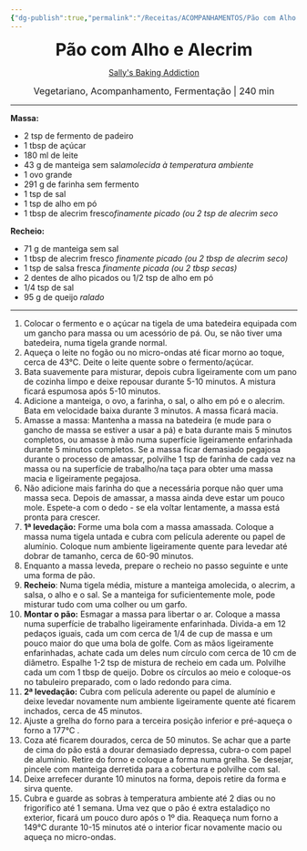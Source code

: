 ```yaml
---
{"dg-publish":true,"permalink":"/Receitas/ACOMPANHAMENTOS/Pão com Alho e Alecrim/","title":"Pão com Alho e Alecrim","tags":["💚ok"]}
---
```


<div style="text-align: center;"> <span style="font-size: 30px;"><b>Pão com Alho e Alecrim</b></span> </div>

<span class="center"> <center> [Sally's Baking Addiction](https://sallysbakingaddiction.com/rosemary-garlic-pull-apart-bread/#tasty-recipes-93361) </center></span>

<div style="text-align: center;"> <span style="font-size: 16px;">  Vegetariano, Acompanhamento, Fermentação | 240 min </span> </div>

---
**Massa:**
- 2 tsp de fermento de padeiro
- 1 tbsp de açúcar
- 180 ml de leite
- 43 g de manteiga sem sal*amolecida à temperatura ambiente*
- 1 ovo grande
- 291 g de farinha sem fermento
- 1 tsp de sal
- 1 tsp de alho em pó
- 1 tbsp de alecrim fresco*finamente picado* *(ou 2 tsp de alecrim seco*

**Recheio:**
- 71 g de manteiga sem sal
- 1 tbsp de alecrim fresco *finamente picado* *(ou 2 tbsp de alecrim seco)*
- 1 tsp de salsa fresca *finamente picada (ou 2 tbsp secas)*
- 2 dentes de alho picados ou 1/2 tsp de alho em pó
- 1/4 tsp de sal
- 95 g de queijo *ralado*
---
1. Colocar o fermento e o açúcar na tigela de uma batedeira equipada com um gancho para massa ou um acessório de pá. Ou, se não tiver uma batedeira, numa tigela grande normal.
2. Aqueça o leite no fogão ou no micro-ondas até ficar morno ao toque, cerca de 43°C. Deite o leite quente sobre o fermento/açúcar. 
3. Bata suavemente para misturar, depois cubra ligeiramente com um pano de cozinha limpo e deixe repousar durante 5-10 minutos. A mistura ficará espumosa após 5-10 minutos. 
5. Adicione a manteiga, o ovo, a farinha, o sal, o alho em pó e o alecrim. Bata em velocidade baixa durante 3 minutos. A massa ficará macia.
6. Amasse a massa: Mantenha a massa na batedeira (e mude para o gancho de massa se estiver a usar a pá) e bata durante mais 5 minutos completos, ou amasse à mão numa superfície ligeiramente enfarinhada durante 5 minutos completos. Se a massa ficar demasiado pegajosa durante o processo de amassar, polvilhe 1 tsp de farinha de cada vez na massa ou na superfície de trabalho/na taça para obter uma massa macia e ligeiramente pegajosa. 
7. Não adicione mais farinha do que a necessária porque não quer uma massa seca. Depois de amassar, a massa ainda deve estar um pouco mole. Espete-a com o dedo - se ela voltar lentamente, a massa está pronta para crescer. 
8. **1ª levedação:** Forme uma bola com a massa amassada. Coloque a massa numa tigela untada e cubra com película aderente ou papel de alumínio. Coloque num ambiente ligeiramente quente para levedar até dobrar de tamanho, cerca de 60-90 minutos.
9. Enquanto a massa leveda, prepare o recheio no passo seguinte e unte uma forma de pão.
10. **Recheio**: Numa tigela média, misture a manteiga amolecida, o alecrim, a salsa, o alho e o sal. Se a manteiga for suficientemente mole, pode misturar tudo com uma colher ou um garfo. 
11. **Montar o pão:** Esmagar a massa para libertar o ar. Coloque a massa numa superfície de trabalho ligeiramente enfarinhada. Divida-a em 12 pedaços iguais, cada um com cerca de 1/4 de cup de massa e um pouco maior do que uma bola de golfe. Com as mãos ligeiramente enfarinhadas, achate cada um deles num círculo com cerca de 10 cm de diâmetro. Espalhe 1-2 tsp de mistura de recheio em cada um. Polvilhe cada um com 1 tbsp de queijo. Dobre os círculos ao meio e coloque-os no tabuleiro preparado, com o lado redondo para cima.
12. **2ª levedação:** Cubra com película aderente ou papel de alumínio e deixe levedar novamente num ambiente ligeiramente quente até ficarem inchados, cerca de 45 minutos.
13. Ajuste a grelha do forno para a terceira posição inferior e pré-aqueça o forno a 177°C .
14. Coza até ficarem dourados, cerca de 50 minutos. Se achar que a parte de cima do pão está a dourar demasiado depressa, cubra-o com papel de alumínio. Retire do forno e coloque a forma numa grelha. Se desejar, pincele com manteiga derretida para a cobertura e polvilhe com sal.
15. Deixe arrefecer durante 10 minutos na forma, depois retire da forma e sirva quente.
16. Cubra e guarde as sobras à temperatura ambiente até 2 dias ou no frigorífico até 1 semana. Uma vez que o pão é extra estaladiço no exterior, ficará um pouco duro após o 1º dia. Reaqueça num forno a 149°C durante 10-15 minutos até o interior ficar novamente macio ou aqueça no micro-ondas.